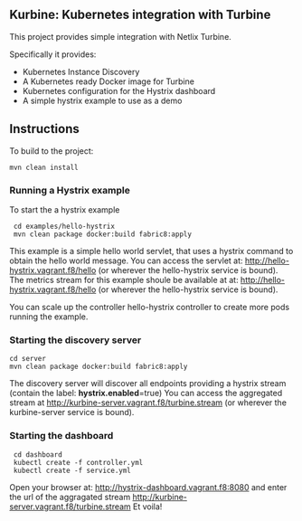Kurbine: Kubernetes integration with Turbine
--------------------------------------------

This project provides simple integration with Netlix Turbine.

Specifically it provides:

* Kubernetes Instance Discovery
* A Kubernetes ready Docker image for Turbine
* Kubernetes configuration for the Hystrix dashboard
* A simple hystrix example to use as a demo


Instructions
------------

To build to the project:

    mvn clean install   

        
### Running a Hystrix example    
To start the a hystrix example

     cd examples/hello-hystrix
     mvn clean package docker:build fabric8:apply
     
This example is a simple hello world servlet, that uses a hystrix command to obtain the hello world message.
You can access the servlet at: http://hello-hystrix.vagrant.f8/hello (or wherever the hello-hystrix service is bound).
The metrics stream for this example shoule be available at at: http://hello-hystrix.vagrant.f8/hello (or wherever the hello-hystrix service is bound).

You can scale up the controller hello-hystrix controller to create more pods running the example.
     
### Starting the discovery server
   
    cd server
    mvn clean package docker:build fabric8:apply

The discovery server will discover all endpoints providing a hystrix stream (contain the label: **hystrix.enabled**=true)
You can access the aggregated stream at http://kurbine-server.vagrant.f8/turbine.stream (or wherever the kurbine-server service is bound).


### Starting the dashboard
     
     cd dashboard
     kubectl create -f controller.yml
     kubectl create -f service.yml

Open your browser at: http://hystrix-dashboard.vagrant.f8:8080  and enter the url of the aggragated stream  http://kurbine-server.vagrant.f8/turbine.stream
Et voila!